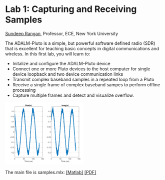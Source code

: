 # Lab 1:  Capturing and Receiving Samples

[Sundeep Rangan](https://wireless.engineering.nyu.edu/sundeep-rangan/), Professor, ECE, New York University

The ADALM-Pluto  is a simple, but powerful software defined radio (SDR)
that is excellent for teaching basic concepts in digital communications and wireless.
In this first lab, you will learn to:
* Initalize and configure the ADALM-Pluto device
* Connect one or more Pluto devices to the host computer for single device loopback and two device communication links
* Transmit complex baseband samples in a repeated loop from a Pluto
* Receive a single frame of complex baseband sampes to perform offline processing
* Capture multiple frames and detect and visualize overflow.

<img src="samples.png" alt="RX samples" width="250">

The main file is samples.mlx:  [[Matlab]](./samples.mlx) [[PDF]](./samples.pdf)
